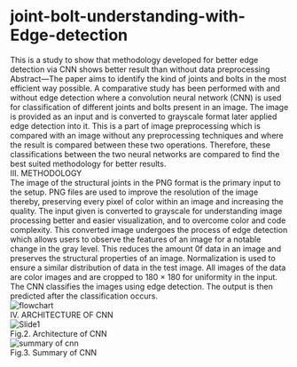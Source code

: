 # joint-bolt-understanding-with-Edge-detection
This is a study to show that methodology developed for better edge detection via CNN shows better result than without data preprocessing
Abstract—The paper aims to identify the kind of joints and 
bolts in the most efficient way possible. A comparative study has 
been performed with and without edge detection where a 
convolution neural network (CNN) is used for classification of 
different joints and bolts present in an image. The image is 
provided as an input and is converted to grayscale format later 
applied edge detection into it. This is a part of image preprocessing which is compared with an image without any preprocessing techniques and where the result is compared between 
these two operations. Therefore, these classifications between 
the two neural networks are compared to find the best suited 
methodology for better results.
<br />III. METHODOLOGY
<br />The image of the structural joints in the PNG format is the 
primary input to the setup. PNG files are used to improve the 
resolution of the image thereby, preserving every pixel of 
color within an image and increasing the quality. The input 
given is converted to grayscale for understanding image 
processing better and easier visualization, and to overcome 
color and code complexity. This converted image undergoes 
the process of edge detection which allows users to observe 
the features of an image for a notable change in the gray level. 
This reduces the amount 0f data in an image and preserves 
the structural properties of an image. Normalization is used 
to ensure a similar distribution of data in the test image. All 
images of the data are color images and are cropped to 180 ×
180 for uniformity in the input. The CNN classifies the 
images using edge detection. The output is then predicted
after the classification occurs. 
<br />![flowchart](https://user-images.githubusercontent.com/115657319/197708659-eda3c4d9-4661-4ab2-bf6d-97973b4045eb.png)
<br />IV. ARCHITECTURE OF CNN
<br />![Slide1](https://user-images.githubusercontent.com/115657319/197709059-fed1cda0-4cbb-4204-a59c-755d613e6958.JPG)
<br />Fig.2. Architecture of CNN
<br />![summary of cnn](https://user-images.githubusercontent.com/115657319/197709587-c6c6301b-d5df-4acd-b4bc-21d85b4bfecc.jpg)
<br />Fig.3. Summary of CNN
